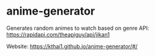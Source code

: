 # anime-generator
 Generates random animes to watch based on genre
 API: https://rapidapi.com/theapiguy/api/jikan1

 Website: https://kthai1.github.io/anime-generator/#/

